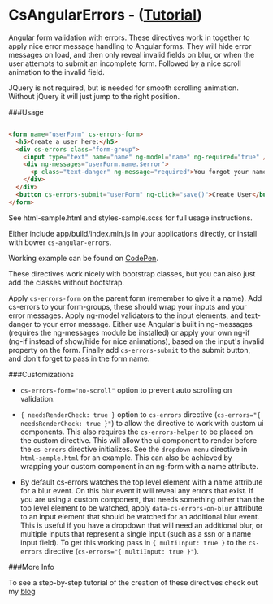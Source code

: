 # CsAngularErrors - ([Tutorial](http://blog.codyschaaf.com/angular/2015/09/14/angular-form-errors.html))

Angular form validation with errors. These directives work in together to apply nice error message handling to 
Angular forms. They will hide error messages on load, and then only reveal invalid fields on blur, or when the user
attempts to submit an incomplete form. Followed by a nice scroll animation to the invalid field.
 
JQuery is not required, but is needed for smooth scrolling animation. Without jQuery it will just jump to the right position.

###Usage

```html 

<form name="userForm" cs-errors-form>
  <h5>Create a user here:</h5>
  <div cs-errors class="form-group">
    <input type="text" name="name" ng-model="name" ng-required="true" />
    <div ng-messages="userForm.name.$error">
      <p class="text-danger" ng-message="required">You forgot your name.</p>
    </div>
  </div>
  <button cs-errors-submit="userForm" ng-click="save()">Create User</button>
</form>

```

See html-sample.html and styles-sample.scss for full usage instructions. 

Either include app/build/index.min.js in your applications directly, or install with bower `cs-angular-errors`.

Working example can be found on [CodePen](http://codepen.io/codyschaaf/pen/qONaJw).

These directives work nicely with bootstrap classes, but you can also just add the classes without bootstrap.

Apply `cs-errors-form` on the parent form (remember to give it a name). Add cs-errors to your form-groups, these should 
wrap your inputs and your error messages. Apply ng-model validators to the input elements, and text-danger to your error
message. Either use Angular's built in ng-messages (requires the ng-messages module be installed) or apply your own ng-if 
(ng-if instead of show/hide for nice animations), based on the input's invalid property on the form. Finally add 
`cs-errors-submit` to the submit button, and don't forget to pass in the form name. 

###Customizations

- `cs-errors-form="no-scroll"` option to prevent auto scrolling on validation.
 
- `{ needsRenderCheck: true }` option to `cs-errors` directive (`cs-errors="{ needsRenderCheck: true }"`) to allow the directive
to work with custom ui components. This also requires the `cs-errors-helper` to be placed on the custom directive. This will allow 
the ui component to render before the `cs-errors` directive initializes. See the `dropdown-menu` directive in `html-sample.html` 
for an example. This can also be achieved by wrapping your custom component in an ng-form with a name attribute.

- By default cs-errors watches the top level element with a name attribute for a blur event. On this blur event it will
reveal any errors that exist. If you are using a custom component, that needs something other than the top level element
to be watched, apply `data-cs-errors-on-blur` attribute to an input element that should be watched for an additional blur event. 
This is useful if you have a dropdown that will need an additional blur, or multiple inputs that represent a single input (such as 
a ssn or a name input field). To get this working pass in `{ multiInput: true }` to the `cs-errors` directive (`cs-errors="{ multiInput: true }"`).


###More Info

To see a step-by-step tutorial of the creation of these directives check out my [blog](http://blog.codyschaaf.com/angular/2015/09/14/angular-form-errors.html)

